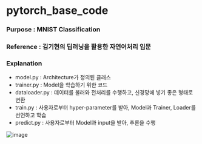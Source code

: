 # pytorch_base_code
### Purpose : MNIST Classification
### Reference : 김기현의 딥러닝을 활용한 자연어처리 입문

### Explanation
- model.py : Architecture가 정의된 클래스
- trainer.py : Model을 학습하기 위한 코드
- dataloader.py : 데이터를 불러와 전처리를 수행하고, 신경망에 넣기 좋은 형태로 변환
- train.py : 사용자로부터 hyper-parameter를 받아, Model과 Trainer, Loader를 선언하고 학습
- predict.py : 사용자로부터 Model과 input을 받아, 추론을 수행

![image](https://user-images.githubusercontent.com/28869864/156995471-e63576fc-5c5b-4c5b-851a-5a2c8c1ec8f0.png)
